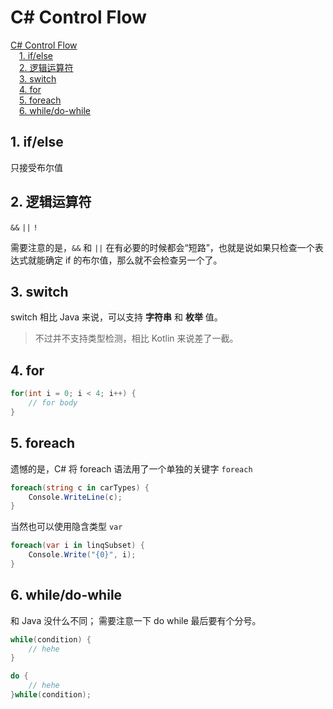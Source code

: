 # C# Control Flow

<!-- MDTOC maxdepth:6 firsth1:1 numbering:0 flatten:0 bullets:0 updateOnSave:1 -->

[C# Control Flow](#c#-control-flow)   
&emsp;[1. if/else](#1-ifelse)   
&emsp;[2. 逻辑运算符](#2-逻辑运算符)   
&emsp;[3. switch](#3-switch)   
&emsp;[4. for](#4-for)   
&emsp;[5. foreach](#5-foreach)   
&emsp;[6. while/do-while](#6-whiledo-while)   

<!-- /MDTOC -->

## 1. if/else

只接受布尔值

## 2. 逻辑运算符

`&&` `||` `!`

需要注意的是，`&&` 和 `||` 在有必要的时候都会“短路”，也就是说如果只检查一个表达式就能确定 if 的布尔值，那么就不会检查另一个了。

## 3. switch

switch 相比 Java 来说，可以支持 **字符串** 和 **枚举** 值。

> 不过并不支持类型检测，相比 Kotlin 来说差了一截。

## 4. for

```csharp
for(int i = 0; i < 4; i++) {
    // for body
}
```

## 5. foreach

遗憾的是，C# 将 foreach 语法用了一个单独的关键字 `foreach`

```csharp
foreach(string c in carTypes) {
    Console.WriteLine(c);
}
```

当然也可以使用隐含类型 `var`

```csharp
foreach(var i in linqSubset) {
    Console.Write("{0}", i);
}
```

## 6. while/do-while

和 Java 没什么不同；
需要注意一下 do while 最后要有个分号。

```csharp
while(condition) {
    // hehe
}
```

```csharp
do {
    // hehe
}while(condition);
```
